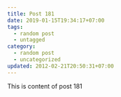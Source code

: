 ```yaml
---
title: Post 181
date: 2019-01-15T19:34:17+07:00
tags:
  - random post
  - untagged
category:
  - random post
  - uncategorized
updated: 2012-02-21T20:50:31+07:00
---
```

This is content of post 181